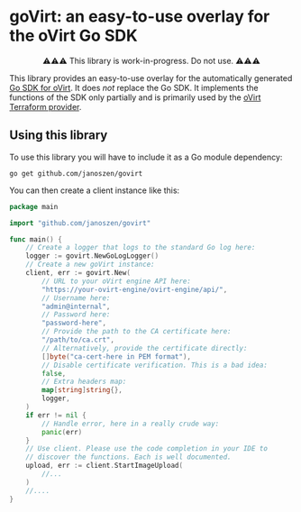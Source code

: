 # goVirt: an easy-to-use overlay for the oVirt Go SDK

<center>⚠⚠⚠ This library is work-in-progress. Do not use. ⚠⚠⚠</center>

This library provides an easy-to-use overlay for the automatically generated [Go SDK for oVirt](https://github.com/oVirt/go-ovirt). It does *not* replace the Go SDK. It implements the functions of the SDK only partially and is primarily used by the [oVirt Terraform provider](https://github.com/oVirt/terraform-provider-ovirt/).

## Using this library

To use this library you will have to include it as a Go module dependency:

```
go get github.com/janoszen/govirt
```

You can then create a client instance like this:

```go
package main

import "github.com/janoszen/govirt"

func main() {
    // Create a logger that logs to the standard Go log here:
    logger := govirt.NewGoLogLogger()
    // Create a new goVirt instance:
	client, err := govirt.New(
        // URL to your oVirt engine API here:
		"https://your-ovirt-engine/ovirt-engine/api/",
        // Username here:
		"admin@internal",
	    // Password here:
		"password-here",
        // Provide the path to the CA certificate here:
		"/path/to/ca.crt",
        // Alternatively, provide the certificate directly:
		[]byte("ca-cert-here in PEM format"),
        // Disable certificate verification. This is a bad idea:
		false,
        // Extra headers map:
		map[string]string{},
		logger,
	)
    if err != nil {
        // Handle error, here in a really crude way:
    	panic(err)
    }
    // Use client. Please use the code completion in your IDE to
    // discover the functions. Each is well documented.
    upload, err := client.StartImageUpload(
        //...
    )
    //....
}
```